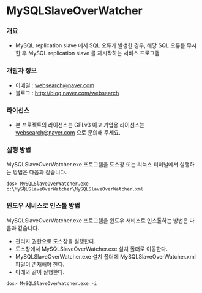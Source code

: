 ﻿# MySQLSlaveOverWatcher

### 개요

* MySQL replication slave 에서 SQL 오류가 발생한 경우, 해당 SQL 오류를 무시한 후 MySQL replication slave 를 재시작하는 서비스 프로그램

### 개발자 정보

* 이메일 : websearch@naver.com
* 블로그 : http://blog.naver.com/websearch

### 라이선스

* 본 프로젝트의 라이선스는 GPLv3 이고 기업용 라이선스는 websearch@naver.com 으로 문의해 주세요.

### 실행 방법
MySQLSlaveOverWatcher.exe 프로그램을 도스창 또는 리눅스 터미널에서 실행하는 방법은 다음과 같습니다.

```
dos> MySQLSlaveOverWatcher.exe c:\MySQLSlaveOverWatcher\MySQLSlaveOverWatcher.xml
```

### 윈도우 서비스로 인스톨 방법
MySQLSlaveOverWatcher.exe 프로그램을 윈도우 서비스로 인스톨하는 방법은 다음과 같습니다.

* 관리자 권한으로 도스창을 실행한다.
* 도스창에서 MySQLSlaveOverWatcher.exe 설치 폴더로 이동한다.
* MySQLSlaveOverWatcher.exe 설치 폴더에 MySQLSlaveOverWatcher.xml 파일이 존재해야 한다.
* 아래와 같이 실행한다.

```
dos> MySQLSlaveOverWatcher.exe -i
```
